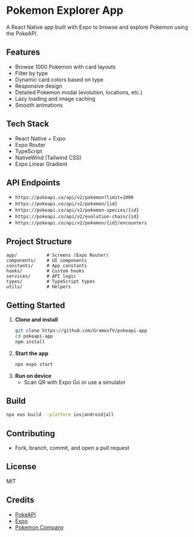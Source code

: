 # Pokemon Explorer App

A React Native app built with Expo to browse and explore Pokemon using the PokeAPI.

## Features

- Browse 1000 Pokemon with card layouts
- Filter by type
- Dynamic card colors based on type
- Responsive design
- Detailed Pokemon modal (evolution, locations, etc.)
- Lazy loading and image caching
- Smooth animations

## Tech Stack

- React Native + Expo
- Expo Router
- TypeScript
- NativeWind (Tailwind CSS)
- Expo Linear Gradient

## API Endpoints

- `https://pokeapi.co/api/v2/pokemon?limit=1000`
- `https://pokeapi.co/api/v2/pokemon/{id}`
- `https://pokeapi.co/api/v2/pokemon-species/{id}`
- `https://pokeapi.co/api/v2/evolution-chain/{id}`
- `https://pokeapi.co/api/v2/pokemon/{id}/encounters`

## Project Structure

```
app/           # Screens (Expo Router)
components/    # UI components
constants/     # App constants
hooks/         # Custom hooks
services/      # API logic
types/         # TypeScript types
utils/         # Helpers
```

## Getting Started

1. **Clone and install**
   ```bash
   git clone https://github.com/GramosTV/pokeapi-app
   cd pokeapi-app
   npm install
   ```
2. **Start the app**
   ```bash
   npx expo start
   ```
3. **Run on device**
   - Scan QR with Expo Go or use a simulator

## Build

```bash
npx eas build --platform ios|android|all
```

## Contributing

- Fork, branch, commit, and open a pull request

## License

MIT

## Credits

- [PokeAPI](https://pokeapi.co/)
- [Expo](https://expo.dev/)
- [Pokemon Company](https://www.pokemon.com/)
